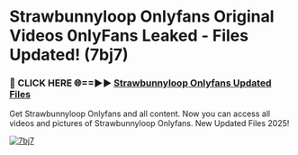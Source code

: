 # Strawbunnyloop Onlyfans Original Videos 0nlyFans Leaked - Files Updated! (7bj7)

<h3>🔴 CLICK HERE 🌐==►► <a href="https://tinyurl.com/ehrbuxhb" rel="nofollow">Strawbunnyloop Onlyfans Updated Files</a></h3>

Get Strawbunnyloop Onlyfans and all content. Now you can access all videos and pictures of Strawbunnyloop Onlyfans. New Updated Files 2025!

[![7bj7](https://i.imgur.com/lVYEuWS.gif)](https://tinyurl.com/ehrbuxhb)
